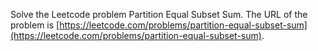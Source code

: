 Solve the Leetcode problem Partition Equal Subset Sum.
The URL of the problem is [https://leetcode.com/problems/partition-equal-subset-sum](https://leetcode.com/problems/partition-equal-subset-sum).
